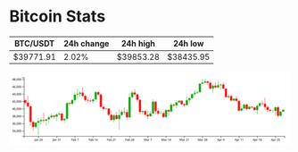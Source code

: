 # Bitcoin Stats

BTC/USDT|24h change|24h high|24h low|
|---|---|---|---|
|$39771.91|2.02%|$39853.28|$38435.95|

<img src="./chart.svg">
